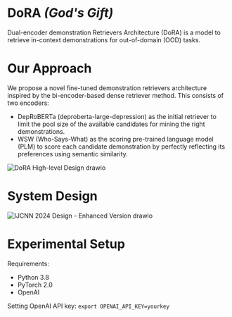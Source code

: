# <B> DoRA </B> <B> <I> (God's Gift) </B> </I>
Dual-encoder demonstration Retrievers Architecture (DoRA) is a model to retrieve in-context demonstrations for out-of-domain (OOD) tasks.

# Our Approach
We propose a novel fine-tuned demonstration retrievers architecture inspired by the bi-encoder-based dense retriever method. This consists of two encoders:
- DepRoBERTa (deproberta-large-depression) as the initial retriever to limit the pool size of the available candidates for mining the right demonstrations.
- WSW (Who-Says-What) as the scoring pre-trained language model (PLM) to score each candidate demonstration by perfectly reflecting its preferences using semantic similarity.

![DoRA High-level Design drawio](https://github.com/KUAS-ubicomp-lab/DoRA/assets/4902204/fcab0da4-0616-4a86-9ac5-84455a52958a)

 # System Design 

![IJCNN 2024 Design - Enhanced Version drawio](https://github.com/KUAS-ubicomp-lab/DoRA/assets/4902204/1ad029fd-af14-463a-8c61-e209c773638e)

 # Experimental Setup
Requirements:
- Python 3.8
- PyTorch 2.0
- OpenAI

Setting OpenAI API key: `export OPENAI_API_KEY=yourkey`
